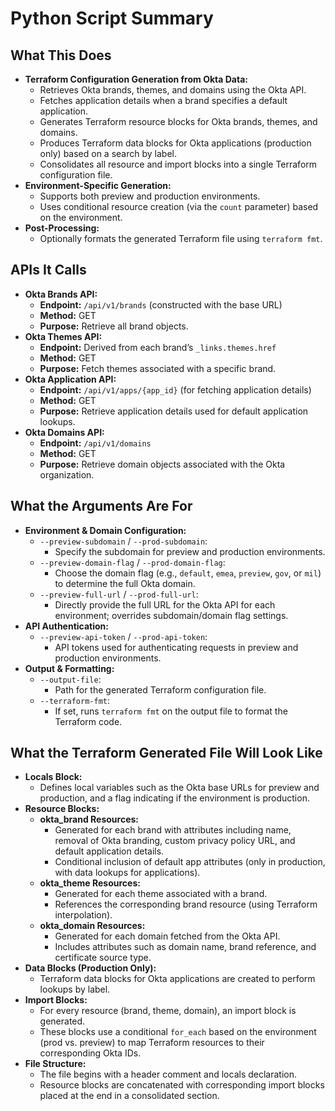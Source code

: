 # Python Script Summary

## What This Does
- **Terraform Configuration Generation from Okta Data:**
  - Retrieves Okta brands, themes, and domains using the Okta API.
  - Fetches application details when a brand specifies a default application.
  - Generates Terraform resource blocks for Okta brands, themes, and domains.
  - Produces Terraform data blocks for Okta applications (production only) based on a search by label.
  - Consolidates all resource and import blocks into a single Terraform configuration file.
- **Environment-Specific Generation:**
  - Supports both preview and production environments.
  - Uses conditional resource creation (via the `count` parameter) based on the environment.
- **Post-Processing:**
  - Optionally formats the generated Terraform file using `terraform fmt`.

## APIs It Calls
- **Okta Brands API:**
  - **Endpoint:** `/api/v1/brands` (constructed with the base URL)
  - **Method:** GET  
  - **Purpose:** Retrieve all brand objects.
- **Okta Themes API:**
  - **Endpoint:** Derived from each brand’s `_links.themes.href`
  - **Method:** GET  
  - **Purpose:** Fetch themes associated with a specific brand.
- **Okta Application API:**
  - **Endpoint:** `/api/v1/apps/{app_id}` (for fetching application details)
  - **Method:** GET  
  - **Purpose:** Retrieve application details used for default application lookups.
- **Okta Domains API:**
  - **Endpoint:** `/api/v1/domains`
  - **Method:** GET  
  - **Purpose:** Retrieve domain objects associated with the Okta organization.

## What the Arguments Are For
- **Environment & Domain Configuration:**
  - `--preview-subdomain` / `--prod-subdomain`:  
    - Specify the subdomain for preview and production environments.
  - `--preview-domain-flag` / `--prod-domain-flag`:  
    - Choose the domain flag (e.g., `default`, `emea`, `preview`, `gov`, or `mil`) to determine the full Okta domain.
  - `--preview-full-url` / `--prod-full-url`:  
    - Directly provide the full URL for the Okta API for each environment; overrides subdomain/domain flag settings.
- **API Authentication:**
  - `--preview-api-token` / `--prod-api-token`:  
    - API tokens used for authenticating requests in preview and production environments.
- **Output & Formatting:**
  - `--output-file`:  
    - Path for the generated Terraform configuration file.
  - `--terraform-fmt`:  
    - If set, runs `terraform fmt` on the output file to format the Terraform code.

## What the Terraform Generated File Will Look Like
- **Locals Block:**
  - Defines local variables such as the Okta base URLs for preview and production, and a flag indicating if the environment is production.
- **Resource Blocks:**
  - **okta_brand Resources:**
    - Generated for each brand with attributes including name, removal of Okta branding, custom privacy policy URL, and default application details.
    - Conditional inclusion of default app attributes (only in production, with data lookups for applications).
  - **okta_theme Resources:**
    - Generated for each theme associated with a brand.
    - References the corresponding brand resource (using Terraform interpolation).
  - **okta_domain Resources:**
    - Generated for each domain fetched from the Okta API.
    - Includes attributes such as domain name, brand reference, and certificate source type.
- **Data Blocks (Production Only):**
  - Terraform data blocks for Okta applications are created to perform lookups by label.
- **Import Blocks:**
  - For every resource (brand, theme, domain), an import block is generated.
  - These blocks use a conditional `for_each` based on the environment (prod vs. preview) to map Terraform resources to their corresponding Okta IDs.
- **File Structure:**
  - The file begins with a header comment and locals declaration.
  - Resource blocks are concatenated with corresponding import blocks placed at the end in a consolidated section.